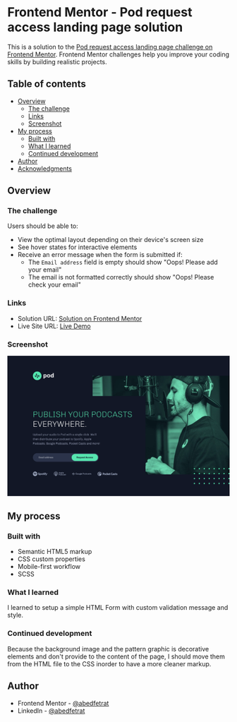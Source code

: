 # Frontend Mentor - Pod request access landing page solution

This is a solution to the [Pod request access landing page challenge on Frontend Mentor](https://www.frontendmentor.io/challenges/pod-request-access-landing-page-eyTmdkLSG). Frontend Mentor challenges help you improve your coding skills by building realistic projects. 

## Table of contents

- [Overview](#overview)
  - [The challenge](#the-challenge)
  - [Links](#links)
  - [Screenshot](#screenshot)
- [My process](#my-process)
  - [Built with](#built-with)
  - [What I learned](#what-i-learned)
  - [Continued development](#continued-development)
- [Author](#author)
- [Acknowledgments](#acknowledgments)

## Overview

### The challenge

Users should be able to:

- View the optimal layout depending on their device's screen size
- See hover states for interactive elements
- Receive an error message when the form is submitted if:
  - The `Email address` field is empty should show "Oops! Please add your email"
  - The email is not formatted correctly should show "Oops! Please check your email"

### Links

- Solution URL: [Solution on Frontend Mentor](https://www.frontendmentor.io/solutions/responsive-landing-page-using-scss-ESrO-dFF-O)
- Live Site URL: [Live Demo](https://abedfetrat.github.io/fem07-pod-request-access-landing-page)

### Screenshot

![](./screenshot.png)

## My process

### Built with

- Semantic HTML5 markup
- CSS custom properties
- Mobile-first workflow
- SCSS

### What I learned

I learned to setup a simple HTML Form with custom validation message and style.

### Continued development

Because the background image and the pattern graphic is decorative elements and don't provide to the content of the page, I should move them from the HTML file to the CSS inorder to have a more cleaner markup. 

## Author

- Frontend Mentor - [@abedfetrat](https://www.frontendmentor.io/profile/abedfetrat)
- LinkedIn - [@abedfetrat](https://www.linkedin.com/in/abed-fetrat-84728717a?lipi=urn%3Ali%3Apage%3Ad_flagship3_profile_view_base_contact_details%3BUKdPHQu3Qm%2B6krqAb0fxCw%3D%3D)
